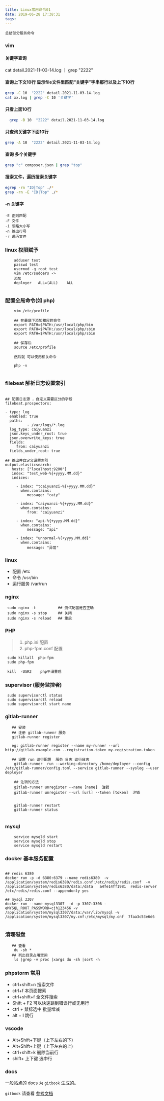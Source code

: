 ```yaml
---
title: Linux常用命令01
date: 2019-06-28 17:38:31
tags:
---
```


`总结部分服务命令`


### vim

#### 关键字查询
cat detail.2021-11-03-14.log ｜ grep  "2222"

#### 查询上下文10行  显示file文件里匹配“关键字”字串那行以及上下10行
```sh
grep -C 10  "2222" detail.2021-11-03-14.log
cat xx.log | grep -C 10 '关键字' 
```

#### 只看上面10行
```sh
  grep -B 10  "2222" detail.2021-11-03-14.log
```

#### 只查询关键字下面10行
```sh
grep -A 10  "2222" detail.2021-11-03-14.log
```

#### 查询 多个关键字
```sh
grep "c" composer.json | grep "top"
```

#### 搜索文件，遍历搜索关键字
```sh
egrep -rn "ID|Top" ./*
grep -rn -E "ID|Top" ./*
```
#### -n 关键字
```
-E 正则匹配
-F 文件
-i 忽略大小写
-n 输出行号
-r 遍历文件
```


### linux 权限赋予

```shell
	adduser test
	passwd test
	usermod -g root test
	vim /etc/sudoers ->
	添加
	deployer   ALL=(ALL)    ALL
	
```

### 配置全局命令(如 php)

```shell
    vim /etc/profile
    
    ## 在最底下添加相应的命令
    export PATH=$PATH:/usr/local/php/bin
    export PATH=$PATH:/usr/local/php/sbin
    export PATH=$PATH:/usr/local/php/sbin
    
    ## 保存后
    source /etc/profile
    
    然后就 可以使用相关命令
    
    php -v
    
```



### filebeat 解析日志设置索引


``` filebeat 

## 配置日志源 ，自定义需要区分的字段
filebeat.prospectors:
    
- type: log
  enabled: true
  paths:
          - /var/logs/*.log
  log_type: caiyuanzi
  json.keys_under_root: true
  json.overwrite_keys: true
  fields:
     from: caiyuanzi
  fields_under_root: true

## 输出并自定义设置索引
output.elasticsearch:
   hosts: ["localhost:9200"]
   index: "test_web-%{+yyyy.MM.dd}"
   indices:

     - index: "tcaiyuanzi-%{+yyyy.MM.dd}"
       when.contains:
          message: "caiy"

     - index: "caiyuanzi-%{+yyyy.MM.dd}"
       when.contains:
          from: "caiyuanzi"

     - index: "api-%{+yyyy.MM.dd}"
       when.contains:
          message: "api"

     - index: "unnormal-%{+yyyy.MM.dd}"
       when.contains:
          message: "异常"
```



### linux 

- 配置    /etc
- 命令    /usr/bin
- 运行服务 /var/run



### nginx

```
 sudo nginx -t          ## 测试配置是否正确
 sudo nginx -s stop     ## 关闭
 sudo nginx -s reload   ## 重启
```

### PHP

> 1. php.ini 配置
> 2. php-fpm.conf 配置

```
 sudo killall  php-fpm
 sudo php-fpm

 kill  -USR2    php平滑重启
```

### supervisor (服务监控者)
```
 sudo supervisorctl status   
 sudo supervisorctl reload   
 sudo supervisorctl start name

```


### gitlab-runner

```执行runner
   ## 安装
   ## 注册 gitlab-runenr 服务
   gitlab-runner register 
   
   eg: gitlab-runner register --name my-runner --url http://gitlab.example.com --registration-token my-registration-token
	
   ## 设置 run 运行配置  服务 日志 运行日志
	gitlab-runner  run --working-directory /home/deployer --config  /etc/gitlab-runner/config.toml --service gitlab-runner --syslog --user deployer
	
	## 注销的方法
	gitlab-runner unregister --name [name]  注销
	gitlab-runner unregister --url [url] --token [token]  注销

	
	gitlab-runner restart 
	gitlab-runner status  
	
```


### mysql

```
	service mysqld start
	service mysqld stop
	service mysqld restart
```


### docker 基本服务配置

```docker 

## redis 6380
docker run -p -d 6380:6379 --name redis6380  -v /application/system/redis6380/redis.conf:/etc/redis/redis.conf  -v /application/system/redis6380/data:/data   a4fe14ff1981  redis-server /etc/redis/redis.conf --appendonly yes

## mysql 3307
docker run --name mysql3307  -d -p 3307:3306 -eMYSQL_ROOT_PASSWORD=cjh123456 -v /application/system/mysql3307/data:/var/lib/mysql -v /application/system/mysql3307/my.cnf:/etc/mysql/my.cnf  7faa3c53e6d6


```

### 清理磁盘
```	
   ## 查看
	du -sh *
   ## 列出目录占用空间
	ls |grep -v proc |xargs du -sh |sort -h
```


### phpstorm 常用

- ctrl+shift+n 搜索文件
- ctrl+f       本页面搜索
- ctrl+shift+f    全文件搜索
- Shift + F2      可以快速跳到错误行或无用行
- ctrl + 鼠标选中   批量增减
- alt + l     跳行

### vscode 

- Alt+Shift+下键（上下左右的下）
- Alt+Shift+上键（上下左右的上)
- ctrl+shift+k  删除当前行
- shift+ 上下键 选中行


### docs 
一般站点的 docs 为 `gitbook` 生成的。

`gitbook`  请查看 [参考文档](https://docs.gitbook.com/)

